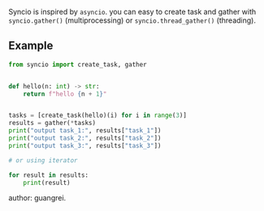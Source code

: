 Syncio is inspired by `asyncio`. you can easy to create task and gather with `syncio.gather()` (multiprocessing) or `syncio.thread_gather()` (threading).

## Example
```python
from syncio import create_task, gather


def hello(n: int) -> str:
    return f"hello {n + 1}"


tasks = [create_task(hello)(i) for i in range(3)]
results = gather(*tasks)
print("output task_1:", results["task_1"])
print("output task_2:", results["task_2"])
print("output task_3:", results["task_3"])

# or using iterator

for result in results:
    print(result)

```
author: guangrei.